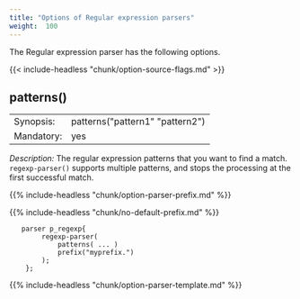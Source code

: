 ```yaml
---
title: "Options of Regular expression parsers"
weight:  100
---
```

<!-- DISCLAIMER: This file is based on the syslog-ng Open Source Edition documentation https://github.com/balabit/syslog-ng-ose-guides/commit/2f4a52ee61d1ea9ad27cb4f3168b95408fddfdf2 and is used under the terms of The syslog-ng Open Source Edition Documentation License. The file has been modified by Axoflow. -->

The Regular expression parser has the following options.

{{< include-headless "chunk/option-source-flags.md" >}}


## patterns()

|            |                                 |
| ---------- | ------------------------------- |
| Synopsis:  | patterns("pattern1" "pattern2") |
| Mandatory: | yes                             |

*Description:* The regular expression patterns that you want to find a match. `regexp-parser()` supports multiple patterns, and stops the processing at the first successful match.


{{% include-headless "chunk/option-parser-prefix.md" %}}

{{% include-headless "chunk/no-default-prefix.md" %}}

```shell
   parser p_regexp{
        regexp-parser(
            patterns( ... )
            prefix("myprefix.")
        );
    };
```

{{% include-headless "chunk/option-parser-template.md" %}}
